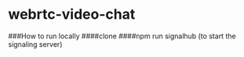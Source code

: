 # webrtc-video-chat

###How to run locally
####clone
####npm run signalhub (to start the signaling server)
